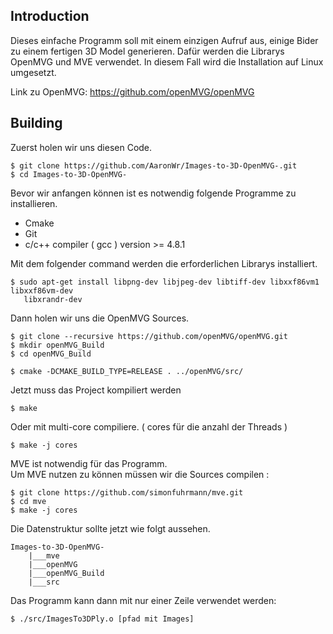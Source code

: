 ## Introduction

Dieses einfache Programm soll mit einem einzigen Aufruf aus, einige Bider zu einem fertigen 3D Model generieren.
Dafür werden die Librarys OpenMVG und MVE verwendet. In diesem Fall wird die Installation auf Linux umgesetzt.

Link zu OpenMVG: https://github.com/openMVG/openMVG

## Building

Zuerst holen wir uns diesen Code.

	$ git clone https://github.com/AaronWr/Images-to-3D-OpenMVG-.git
	$ cd Images-to-3D-OpenMVG-

Bevor wir anfangen können ist es notwendig folgende Programme zu installieren.

 - Cmake
 - Git
 - c/c++ compiler ( gcc )   version >= 4.8.1


Mit dem folgender command werden die erforderlichen Librarys installiert.

	$ sudo apt-get install libpng-dev libjpeg-dev libtiff-dev libxxf86vm1 libxxf86vm-dev 
	   libxrandr-dev


Dann holen wir uns die OpenMVG Sources.

	$ git clone --recursive https://github.com/openMVG/openMVG.git
	$ mkdir openMVG_Build
	$ cd openMVG_Build

	$ cmake -DCMAKE_BUILD_TYPE=RELEASE . ../openMVG/src/


Jetzt muss das Project kompiliert werden

	$ make

Oder mit multi-core compiliere. ( cores für die anzahl der Threads )

	$ make -j cores

MVE ist notwendig für das Programm.  
Um MVE nutzen zu können müssen wir die Sources compilen : 

	$ git clone https://github.com/simonfuhrmann/mve.git
	$ cd mve
	$ make -j cores


Die Datenstruktur sollte jetzt wie folgt aussehen.

	Images-to-3D-OpenMVG-
		|___mve
		|___openMVG
		|___openMVG_Build
		|___src


Das Programm kann dann mit nur einer Zeile verwendet werden:

	$ ./src/ImagesTo3DPly.o [pfad mit Images]

